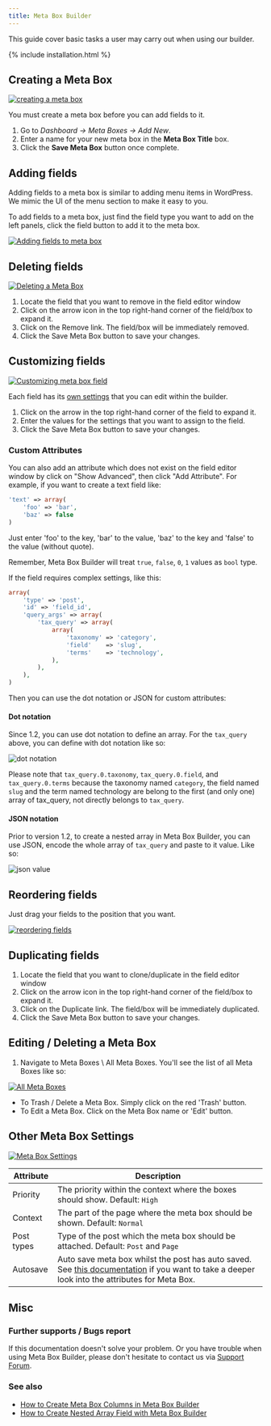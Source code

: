 ```yaml
---
title: Meta Box Builder
---
```


This guide cover basic tasks a user may carry out when using our builder.

{% include installation.html %}

## Creating a Meta Box

[![creating a meta box](https://i.imgur.com/rG5mluU.gif)](https://i.imgur.com/rG5mluU.gif)

You must create a meta box before you can add fields to it.

1. Go to *Dashboard &rarr; Meta Boxes &rarr; Add New*.
1. Enter a name for your new meta box in the **Meta Box Title** box.
1. Click the **Save Meta Box** button once complete.

## Adding fields

Adding fields to a meta box is similar to adding menu items in WordPress. We mimic the UI of the menu section to make it easy to you.

To add fields to a meta box, just find the field type you want to add on the left panels, click the field button to add it to the meta box.

[![Adding fields to meta box](https://i.imgur.com/LlpbRVi.gif)](https://i.imgur.com/LlpbRVi.gif)

## Deleting fields

[![Deleting a Meta Box](https://i.imgur.com/ZywHp0F.gif)](https://i.imgur.com/ZywHp0F.gif)

1. Locate the field that you want to remove in the field editor window
1. Click on the arrow icon in the top right-hand corner of the field/box to expand it.
1. Click on the Remove link. The field/box will be immediately removed.
1. Click the Save Meta Box button to save your changes.

## Customizing fields

[![Customizing meta box field](https://i.imgur.com/KJ05fKD.gif)](https://i.imgur.com/KJ05fKD.gif)

Each field has its [own settings](/field-settings/) that you can edit within the builder.

1. Click on the arrow in the top right-hand corner of the field to expand it.
1. Enter the values for the settings that you want to assign to the field.
1. Click the Save Meta Box button to save your changes.

### Custom Attributes

You can also add an attribute which does not exist on the field editor window by click on "Show Advanced", then click "Add Attribute". For example, if you want to create a text field like:

```php
'text' => array(
    'foo' => 'bar',
    'baz' => false
)
```

Just enter 'foo' to the key, 'bar' to the value, 'baz' to the key and 'false' to the value (without quote).

Remember, Meta Box Builder will treat `true`, `false`, `0`, `1` values as `bool` type.

If the field requires complex settings, like this:

```php
array(
    'type' => 'post',
    'id' => 'field_id',
    'query_args' => array(
        'tax_query' => array(
            array(
                'taxonomy' => 'category',
                'field'    => 'slug',
                'terms'    => 'technology',
            ),
        ),
    ),
)
```

Then you can use the dot notation or JSON for custom attributes:

#### Dot notation

Since 1.2, you can use dot notation to define an array. For the `tax_query` above, you can define with dot notation like so:

![dot notation](https://i.imgur.com/YbjBP7A.png)

Please note that `tax_query.0.taxonomy`, `tax_query.0.field`, and `tax_query.0.terms` because the taxonomy named `category`, the field named `slug` and the term named technology are belong to the first (and only one) array of tax_query, not directly belongs to `tax_query`.

#### JSON notation

Prior to version 1.2, to create a nested array in Meta Box Builder, you can use JSON, encode the whole array of `tax_query` and paste to it value. Like so:

![json value](https://i.imgur.com/kJRrnd7.png)

## Reordering fields

Just drag your fields to the position that you want.

[![reordering fields](https://i.imgur.com/ZOZD5aY.gif)](https://i.imgur.com/ZOZD5aY.gif)

## Duplicating fields

1. Locate the field that you want to clone/duplicate in the field editor window
1. Click on the arrow icon in the top right-hand corner of the field/box to expand it.
1. Click on the Duplicate link. The field/box will be immediately duplicated.
1. Click the Save Meta Box button to save your changes.

## Editing / Deleting a Meta Box

1. Navigate to Meta Boxes \ All Meta Boxes. You'll see the list of all Meta Boxes like so:

[![All Meta Boxes](https://i.imgur.com/gqvRZZ6.png)](https://i.imgur.com/gqvRZZ6.png)

- To Trash / Delete a Meta Box. Simply click on the red 'Trash' button.
- To Edit a Meta Box. Click on the Meta Box name or 'Edit' button.

## Other Meta Box Settings

[![Meta Box Settings](https://i.imgur.com/fZIpbZ2.png)](https://i.imgur.com/fZIpbZ2.png)

Attribute|Description
---|---
Priority|The priority within the context where the boxes should show. Default: `High`
Context|The part of the page where the meta box should be shown. Default: `Normal`
Post types|Type of the post which the meta box should be attached. Default: `Post` and `Page`
Autosave|Auto save meta box whilst the post has auto saved. See [this documentation](/creating-meta-boxes/) if you want to take a deeper look into the attributes for Meta Box.

## Misc

### Further supports / Bugs report

If this documentation doesn't solve your problem. Or you have trouble when using Meta Box Builder, please don't hesitate to contact us via [Support Forum](https://metabox.io/support).

### See also

- [How to Create Meta Box Columns in Meta Box Builder](/how-to-create-meta-box-columns-in-meta-box-builder/)
- [How to Create Nested Array Field with Meta Box Builder](/how-to-create-nested-array-field-with-meta-box-builder/)